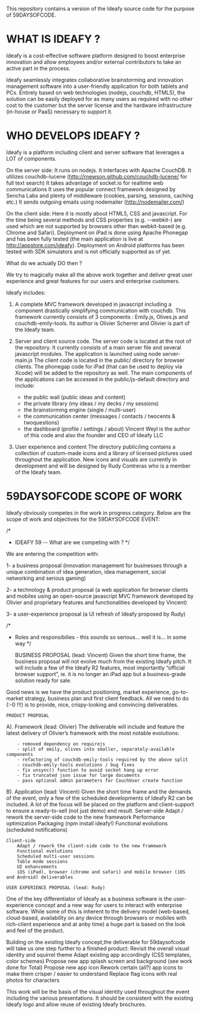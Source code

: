 This repository contains a version of the Ideafy source code for the purpose of 59DAYSOFCODE.

WHAT IS IDEAFY ?
===============

Ideafy is a cost-effective software platform designed to boost enterprise innovation and allow employees and/or external contributors to take an active part in the process.

Ideafy seamlessly integrates collaborative brainstorming and innovation management software into a user-friendly application for both tablets and PCs. Entirely based on web technologies (nodejs, couchdb, HTML5), the solution can be easily deployed for as many users as required with no other cost to the customer but the server license and the hardware infrastructure (in-house or PaaS) necessary to support it.

WHO DEVELOPS IDEAFY ?
=====================

Ideafy is a platform including client and server software that leverages a LOT of components.

On the server side:
It runs on nodejs.
It interfaces with Apache CouchDB.
It utilizes couchdb-lucene (http://rnewson.github.com/couchdb-lucene/ for full text search)
It takes advantage of socket.io for realtime web communications 
It uses the popular connect framework designed by Sencha Labs and plenty of middleware (cookies, parsing, sessions, caching etc.)
It sends outgoing emails using nodemailer (http://nodemailer.com/)

On the client side:
Here it is mostly about HTML5, CSS and javascript.
For the time being several methods and CSS properties (e.g. --webkit-) are used which are not supported by browsers other than webkit-based (e.g. Chrome and Safari).
Deployment on iPad is done using Apache Phonegap and has been fully tested (the main application is live at http://appstore.com/ideafy).
Deployment on Android platforms has been tested with SDK simulators and is not officially supported as of yet.

What do we actually DO then ?

We try to magically make all the above work together and deliver great user experience and great features for our users and enterprise customers.

Ideafy includes:

1) A complete MVC framework developed in javascript including a component drastically simplifying communication with couchdb.
This framework currently consists of 3 components : Emily.js, Olives.js and couchdb-emily-tools.
Its author is Olivier Scherrer and Olivier is part of the Ideafy team.

2) Server and client source code.
The server code is located at the root of the repository. It currently consists of a main server file and several javascript modules. The application is launched using node server-main.js
The client code is located in the public/ directory for browser clients. The phonegap code for iPad (that can be used to deploy via Xcode) will be added to the repository as well.
The main components of the applications can be accessed in the public/js-default directory and include:
	- the public wall (public ideas and content)
	- the private library (my ideas / my decks / my sessions)
	- the brainstorming engine (single / multi-user)
	- the communication center (messages / contacts / twocents & twoquestions)
	- the dashboard (profile / settings / about)
Vincent Weyl is the author of this code and also the founder and CEO of Ideafy LLC


3) User experience and content
The directory public/img contains a collection of custom-made icons and a library of licensed pictures used throughout the application.
New icons and visuals are currently in development and will be designed by Rudy Contreras who is a member of the Ideafy team.


59DAYSOFCODE SCOPE OF WORK
===========================

Ideafy obviously competes in the work in progress category.
Below are the scope of work and objectives for the 59DAYSOFCODE EVENT:

/*
 * IDEAFY 59 -- What are we competing with ?
 */

We are entering the competition with:

1- a business proposal (innovation management for businesses through a unique combination of idea generation, idea management, social networking and serious gaming)

2- a technology & product proposal (a web application for browser clients and mobiles using an open-source javascript MVC framework developed by Olivier and proprietary features and functionalities developed by Vincent)

3- a user-experience proposal (a UI refresh of Ideafy proposed by Rudy)

/*
 * Roles and responsibilies - this sounds so serious... well it is... in some way
 */

	BUSINESS PROPOSAL (lead: Vincent)
Given the short time frame, the business proposal will not evolve much from the existing Ideafy pitch. It will include a few of the Ideafy R2 features, most importantly “official browser support”, ie. it is no longer an iPad app but a business-grade solution ready for sale.

Good news is we have the product positioning, market experience, go-to-market strategy, business plan and first client feedback. All we need to do (:-0 !!!) is to provide, nice, crispy-looking and convincing deliverables.

	PRODUCT PROPOSAL
A). Framework (lead: Olivier)
The deliverable will include and feature the latest delivery of Olivier’s framework with the most notable evolutions:

		- removed dependency on requirejs
		- split of emily, olives into smaller, separately-available components
		- refactoring of couchdb-emily-tools required by the above split
		- couchdb-emily-tools evolutions / bug fixes
		- fix unsync() function to avoid socket hang up error
		- fix truncated json issue for large documents
		- pass optional admin parameters for CouchUser create function

B). Application (lead: Vincent)
Given the short time frame and the demands of the event, only a few of the scheduled developments of Ideafy R2 can be included. A lot of the focus will be placed on the platform and client-support to ensure a ready-to-sell (not just demo) end result.
	Server-side
		Adapt / rework the server-side code to the new framework
		Performance optimization
		Packaging (npm install ideafy!)
		Functional evolutions (scheduled notifications)

	Client-side
		Adapt / rework the client-side code to the new framework
		Functional evolutions
		Scheduled multi-user sessions
		Table mode sessions
		UI enhancements
		iOS (iPad), browser (chrome and safari) and mobile browser (iOS and Android) deliverables

	USER EXPERIENCE PROPOSAL (lead: Rudy)
One of the key differentiator of Ideafy as a business software is the user-experience concept and a new way for users to interact with enterprise software.
While some of this is inherent to the delivery model (web-based, cloud-based, availability on any device through browsers or mobiles with rich-client experience and at anby time) a huge part is based on the look and feel of the product.

Building on the existing Ideafy concept,the deliverable for 59daysofcode will take us one step further to a finished product:
	Revisit the overall visual identity and squirrel theme
	Adapt existing app accordingly (CSS templates, color schemes)
	Propose new app splash screen and background (see work done for Total)
	Propose new app icon
	Rework certain (all?) app icons to make them crisper / easier to understand
	Replace flag icons with real photos for characters

This work will be the basis of the visual identity used throughout the event including the various presentations. It should be consistent with the existing Ideafy logo and allow reuse of existing Ideafy brochures.







